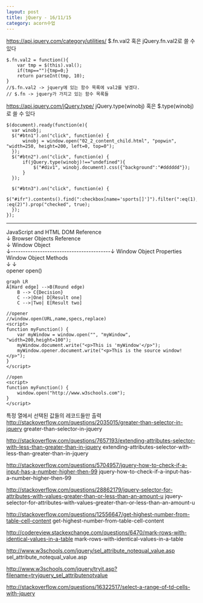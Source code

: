 ```yaml
---
layout: post
title: jQuery - 16/11/15
category: acorn수업
---
```


https://api.jquery.com/category/utilities/
$.fn.val2 혹은 jQuery.fn.val2로 쓸 수 있다

```
$.fn.val2 = function(){  
    var tmp = $(this).val();
    if(tmp==""){tmp=0;}
    return parseInt(tmp, 10);
}
//$.fn.val2 -> jquery에 있는 함수 목록에 val2를 넣겠다. 
// $.fn -> jquery가 가지고 있는 함수 목록들
```

https://api.jquery.com/jQuery.type/
jQuery.type(winobj) 혹은 $.type(winobj)로 쓸 수 있다

```
$(document).ready(function(e){
  var winobj;
  $("#btn1").on("click", function(e) {
      winobj = window.open("02_2_content_child.html", "popwin", "width=250, height=200, left=0, top=0");
  });  
  $("#btn2").on("click", function(e) {
      if(jQuery.type(winobj)!=="undefined"){
          $("#div1", winobj.document).css({"background":"#dddddd"});
      }
  });
  
  $("#btn3").on("click", function(e) {
      $("#ifr").contents().find(":checkbox[name='sports[]']").filter(":eq(1), :eq(2)").prop("checked", true);
  });
});
```

---

JavaScript and HTML DOM Reference  
↓
Browser Objects Reference  
↓
Window Object  
↓-----------------------------------------↓
Window Object Properties                 Window Object Methods  
↓                                                            ↓  
opener                                                   open()  

```mermaid
graph LR
A[Hard edge] -->B(Round edge)
    B --> C{Decision}
    C -->|One| D[Result one]
    C -->|Two| E[Result two]
```

```
//opener
//window.open(URL,name,specs,replace)
<script>
function myFunction() {
    var myWindow = window.open("", "myWindow", "width=200,height=100");
    myWindow.document.write("<p>This is 'myWindow'</p>");
    myWindow.opener.document.write("<p>This is the source window!</p>");
}
</script>
```

```
//open
<script>
function myFunction() {
    window.open("http://www.w3schools.com");
}
</script>
```
특정 열에서 선택된 값들의 레코드들만 출력
http://stackoverflow.com/questions/2035015/greater-than-selector-in-jquery
greater-than-selector-in-jquery

http://stackoverflow.com/questions/7657193/extending-attributes-selector-with-less-than-greater-than-in-jquery
extending-attributes-selector-with-less-than-greater-than-in-jquery

http://stackoverflow.com/questions/5704957/jquery-how-to-check-if-a-input-has-a-number-higher-then-99
jquery-how-to-check-if-a-input-has-a-number-higher-then-99

http://stackoverflow.com/questions/28862179/jquery-selector-for-attributes-with-values-greater-than-or-less-than-an-amount-u
jquery-selector-for-attributes-with-values-greater-than-or-less-than-an-amount-u

http://stackoverflow.com/questions/12556647/get-highest-number-from-table-cell-content
get-highest-number-from-table-cell-content

http://codereview.stackexchange.com/questions/6470/mark-rows-with-identical-values-in-a-table
mark-rows-with-identical-values-in-a-table

http://www.w3schools.com/jquery/sel_attribute_notequal_value.asp
sel_attribute_notequal_value.asp

http://www.w3schools.com/jquery/tryit.asp?filename=tryjquery_sel_attributenotvalue

http://stackoverflow.com/questions/16322517/select-a-range-of-td-cells-with-jquery

